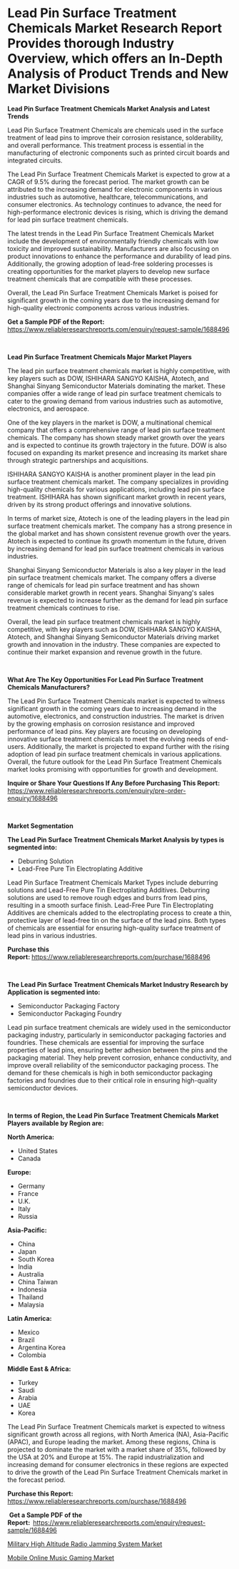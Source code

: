 <p><h1>Lead Pin Surface Treatment Chemicals Market Research Report Provides thorough Industry Overview, which offers an In-Depth Analysis of Product Trends and New Market Divisions</h1></p><p><strong>Lead Pin Surface Treatment Chemicals Market Analysis and Latest Trends</strong></p>
<p><p>Lead Pin Surface Treatment Chemicals are chemicals used in the surface treatment of lead pins to improve their corrosion resistance, solderability, and overall performance. This treatment process is essential in the manufacturing of electronic components such as printed circuit boards and integrated circuits.</p><p>The Lead Pin Surface Treatment Chemicals Market is expected to grow at a CAGR of 9.5% during the forecast period. The market growth can be attributed to the increasing demand for electronic components in various industries such as automotive, healthcare, telecommunications, and consumer electronics. As technology continues to advance, the need for high-performance electronic devices is rising, which is driving the demand for lead pin surface treatment chemicals.</p><p>The latest trends in the Lead Pin Surface Treatment Chemicals Market include the development of environmentally friendly chemicals with low toxicity and improved sustainability. Manufacturers are also focusing on product innovations to enhance the performance and durability of lead pins. Additionally, the growing adoption of lead-free soldering processes is creating opportunities for the market players to develop new surface treatment chemicals that are compatible with these processes.</p><p>Overall, the Lead Pin Surface Treatment Chemicals Market is poised for significant growth in the coming years due to the increasing demand for high-quality electronic components across various industries.</p></p>
<p><strong>Get a Sample PDF of the Report:&nbsp;</strong> <a href="https://www.reliableresearchreports.com/enquiry/request-sample/1688496">https://www.reliableresearchreports.com/enquiry/request-sample/1688496</a></p>
<p>&nbsp;</p>
<p><strong>Lead Pin Surface Treatment Chemicals Major Market Players</strong></p>
<p><p>The lead pin surface treatment chemicals market is highly competitive, with key players such as DOW, ISHIHARA SANGYO KAISHA, Atotech, and Shanghai Sinyang Semiconductor Materials dominating the market. These companies offer a wide range of lead pin surface treatment chemicals to cater to the growing demand from various industries such as automotive, electronics, and aerospace.</p><p>One of the key players in the market is DOW, a multinational chemical company that offers a comprehensive range of lead pin surface treatment chemicals. The company has shown steady market growth over the years and is expected to continue its growth trajectory in the future. DOW is also focused on expanding its market presence and increasing its market share through strategic partnerships and acquisitions.</p><p>ISHIHARA SANGYO KAISHA is another prominent player in the lead pin surface treatment chemicals market. The company specializes in providing high-quality chemicals for various applications, including lead pin surface treatment. ISHIHARA has shown significant market growth in recent years, driven by its strong product offerings and innovative solutions.</p><p>In terms of market size, Atotech is one of the leading players in the lead pin surface treatment chemicals market. The company has a strong presence in the global market and has shown consistent revenue growth over the years. Atotech is expected to continue its growth momentum in the future, driven by increasing demand for lead pin surface treatment chemicals in various industries.</p><p>Shanghai Sinyang Semiconductor Materials is also a key player in the lead pin surface treatment chemicals market. The company offers a diverse range of chemicals for lead pin surface treatment and has shown considerable market growth in recent years. Shanghai Sinyang's sales revenue is expected to increase further as the demand for lead pin surface treatment chemicals continues to rise.</p><p>Overall, the lead pin surface treatment chemicals market is highly competitive, with key players such as DOW, ISHIHARA SANGYO KAISHA, Atotech, and Shanghai Sinyang Semiconductor Materials driving market growth and innovation in the industry. These companies are expected to continue their market expansion and revenue growth in the future.</p></p>
<p>&nbsp;</p>
<p><strong>What Are The Key Opportunities For Lead Pin Surface Treatment Chemicals Manufacturers?</strong></p>
<p><p>The Lead Pin Surface Treatment Chemicals market is expected to witness significant growth in the coming years due to increasing demand in the automotive, electronics, and construction industries. The market is driven by the growing emphasis on corrosion resistance and improved performance of lead pins. Key players are focusing on developing innovative surface treatment chemicals to meet the evolving needs of end-users. Additionally, the market is projected to expand further with the rising adoption of lead pin surface treatment chemicals in various applications. Overall, the future outlook for the Lead Pin Surface Treatment Chemicals market looks promising with opportunities for growth and development.</p></p>
<p><strong>Inquire or Share Your Questions If Any Before Purchasing This Report:</strong> <a href="https://www.reliableresearchreports.com/enquiry/pre-order-enquiry/1688496">https://www.reliableresearchreports.com/enquiry/pre-order-enquiry/1688496</a></p>
<p>&nbsp;</p>
<p><strong>Market Segmentation</strong></p>
<p><strong>The Lead Pin Surface Treatment Chemicals Market Analysis by types is segmented into:</strong></p>
<p><ul><li>Deburring Solution</li><li>Lead-Free Pure Tin Electroplating Additive</li></ul></p>
<p><p>Lead Pin Surface Treatment Chemicals Market Types include deburring solutions and Lead-Free Pure Tin Electroplating Additives. Deburring solutions are used to remove rough edges and burrs from lead pins, resulting in a smooth surface finish. Lead-Free Pure Tin Electroplating Additives are chemicals added to the electroplating process to create a thin, protective layer of lead-free tin on the surface of the lead pins. Both types of chemicals are essential for ensuring high-quality surface treatment of lead pins in various industries.</p></p>
<p><strong>Purchase this Report:&nbsp;</strong><a href="https://www.reliableresearchreports.com/purchase/1688496">https://www.reliableresearchreports.com/purchase/1688496</a></p>
<p>&nbsp;</p>
<p><strong>The Lead Pin Surface Treatment Chemicals Market Industry Research by Application is segmented into:</strong></p>
<p><ul><li>Semiconductor Packaging Factory</li><li>Semiconductor Packaging Foundry</li></ul></p>
<p><p>Lead pin surface treatment chemicals are widely used in the semiconductor packaging industry, particularly in semiconductor packaging factories and foundries. These chemicals are essential for improving the surface properties of lead pins, ensuring better adhesion between the pins and the packaging material. They help prevent corrosion, enhance conductivity, and improve overall reliability of the semiconductor packaging process. The demand for these chemicals is high in both semiconductor packaging factories and foundries due to their critical role in ensuring high-quality semiconductor devices.</p></p>
<p>&nbsp;</p>
<p><strong>In terms of Region, the Lead Pin Surface Treatment Chemicals Market Players available by Region are:</strong></p>
<p>
    <p> <strong> North America: </strong>
        <ul>
            <li>United States</li>
            <li>Canada</li>
        </ul>
        </p> 
    <p> <strong> Europe: </strong>
        <ul>
            <li>Germany</li>
            <li>France</li>
            <li>U.K.</li>
            <li>Italy</li>
            <li>Russia</li>
        </ul>
        </p> 
    <p> <strong> Asia-Pacific: </strong>
        <ul>
            <li>China</li>
            <li>Japan</li>
            <li>South Korea</li>
            <li>India</li>
            <li>Australia</li>
            <li>China Taiwan</li>
            <li>Indonesia</li>
            <li>Thailand</li>
            <li>Malaysia</li>
        </ul>
        </p> 
    <p> <strong> Latin America: </strong>
        <ul>
            <li>Mexico</li>
            <li>Brazil</li>
            <li>Argentina Korea</li>
            <li>Colombia</li>
        </ul>
        </p> 
    <p> <strong> Middle East & Africa: </strong>
        <ul>
            <li>Turkey</li>
            <li>Saudi</li>
            <li>Arabia</li>
            <li>UAE</li>
            <li>Korea</li>
        </ul>
    </p>
    </p>
<p><p>The Lead Pin Surface Treatment Chemicals market is expected to witness significant growth across all regions, with North America (NA), Asia-Pacific (APAC), and Europe leading the market. Among these regions, China is projected to dominate the market with a market share of 35%, followed by the USA at 20% and Europe at 15%. The rapid industrialization and increasing demand for consumer electronics in these regions are expected to drive the growth of the Lead Pin Surface Treatment Chemicals market in the forecast period.</p></p>
<p><strong>Purchase this Report: </strong><a href="https://www.reliableresearchreports.com/purchase/1688496">https://www.reliableresearchreports.com/purchase/1688496</a></p>
<p>&nbsp;<strong>Get a Sample PDF of the Report:&nbsp;&nbsp;</strong><a href="https://www.reliableresearchreports.com/enquiry/request-sample/1688496">https://www.reliableresearchreports.com/enquiry/request-sample/1688496</a></p>
<p><strong></strong></p>
<p><p><a href="https://issuu.com/reportprime-2/docs/military-high-altitude-radio-jamming-system-market">Military High Altitude Radio Jamming System Market</a></p><p><a href="https://issuu.com/reportprime-2/docs/mobile-online-music-gaming-market-size-2030.pptx">Mobile Online Music Gaming Market</a></p></p>